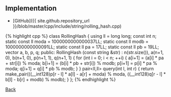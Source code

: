 ## Implementation

- [GitHub]({{ site.github.repository_url }}/blob/master/cpp/include/string/rolling_hash.cpp)

{% highlight cpp %}
class RollingHash {
  using ll = long long;
  const int n;
  static const ll moda = 1000000000000037LL;
  static const ll modb = 1000000000000091LL;
  static const ll pa = 17LL;
  static const ll pb = 19LL;
  vector<ll> a, b, p, q;
public:
  RollingHash (const string &str) :
    n(str.size()), a(n+1, 0), b(n+1, 0), p(n+1, 1), q(n+1, 1) {
    for (int i = 0; i < n; ++i) {
      a[i+1] = (a[i] * pa + str[i]) % moda;
      b[i+1] = (b[i] * pb + str[i]) % modb;
      p[i+1] = p[i] * pa % moda;
      q[i+1] = q[i] * pb % modb;
    }
  }
  pair<ll,ll> query(int l, int r) {
    return make_pair(((__int128)p[r - l] * a[l] - a[r] + moda) % moda,
                     ((__int128)q[r - l] * b[l] - b[r] + modb) % modb);
  }
};
{% endhighlight %}

[Back](../..)
